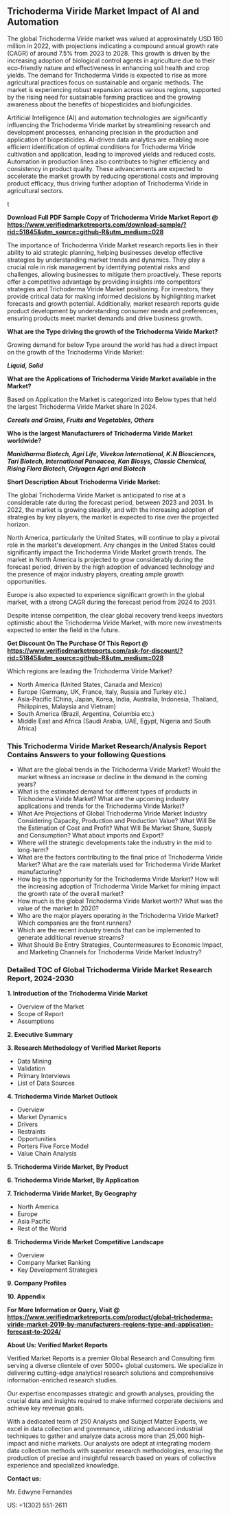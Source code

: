 <h2>Trichoderma Viride Market Impact of AI and Automation</h2><p>The global Trichoderma Viride market was valued at approximately USD 180 million in 2022, with projections indicating a compound annual growth rate (CAGR) of around 7.5% from 2023 to 2028. This growth is driven by the increasing adoption of biological control agents in agriculture due to their eco-friendly nature and effectiveness in enhancing soil health and crop yields. The demand for Trichoderma Viride is expected to rise as more agricultural practices focus on sustainable and organic methods. The market is experiencing robust expansion across various regions, supported by the rising need for sustainable farming practices and the growing awareness about the benefits of biopesticides and biofungicides.</p><p>Artificial Intelligence (AI) and automation technologies are significantly influencing the Trichoderma Viride market by streamlining research and development processes, enhancing precision in the production and application of biopesticides. AI-driven data analytics are enabling more efficient identification of optimal conditions for Trichoderma Viride cultivation and application, leading to improved yields and reduced costs. Automation in production lines also contributes to higher efficiency and consistency in product quality. These advancements are expected to accelerate the market growth by reducing operational costs and improving product efficacy, thus driving further adoption of Trichoderma Viride in agricultural sectors.</p>t</p><p id="" class=""><strong>Download Full PDF Sample Copy of Trichoderma Viride Market Report @ <a href="https://www.verifiedmarketreports.com/download-sample/?rid=51845&utm_source=github-R&utm_medium=028" target="_blank">https://www.verifiedmarketreports.com/download-sample/?rid=51845&utm_source=github-R&utm_medium=028</a></strong></p><p>The importance of&nbsp;Trichoderma Viride Market research reports lies in their ability to aid strategic planning, helping businesses develop effective strategies by understanding market trends and dynamics. They play a crucial role in risk management by identifying potential risks and challenges, allowing businesses to mitigate them proactively. These reports offer a competitive advantage by providing insights into competitors' strategies and Trichoderma Viride Market positioning. For investors, they provide critical data for making informed decisions by highlighting market forecasts and growth potential. Additionally, market research reports guide product development by understanding consumer needs and preferences, ensuring products meet market demands and drive business growth.</p><p><strong>What are the&nbsp;Type driving the growth of the Trichoderma Viride Market?</strong></p><p id="" class="">Growing demand for below Type around the world has had a direct impact on the growth of the Trichoderma Viride Market:</p><em><strong>Liquid, Solid</strong></em></p><strong>What are the&nbsp;Applications&nbsp;of Trichoderma Viride Market available in the Market?</strong></p><p id="" class="">Based on Application the Market is categorized into Below types that held the largest Trichoderma Viride Market share In 2024.</p><em><strong>Cereals and Grains, Fruits and Vegetables, Others</strong></em></p><strong>Who is the largest Manufacturers of Trichoderma Viride Market worldwide?</strong></p><p><em><strong>Manidharma Biotech, Agri Life, Vivekon International, K.N Biosciences, Tari Biotech, International Panaacea, Kan Biosys, Classic Chemical, Rising Flora Biotech, Criyagen Agri and Biotech</strong></em></p><p id="" class=""><strong>Short Description About Trichoderma Viride Market:</strong></p><p>The global Trichoderma Viride Market is anticipated to rise at a considerable rate during the forecast period, between 2023 and 2031. In 2022, the market is growing steadily, and with the increasing adoption of strategies by key players, the market is expected to rise over the projected horizon.</p><p>North America, particularly the United States, will continue to play a pivotal role in the market's development. Any changes in the United States could significantly impact the Trichoderma Viride Market growth trends. The market in North America is projected to grow considerably during the forecast period, driven by the high adoption of advanced technology and the presence of major industry players, creating ample growth opportunities.</p><p>Europe is also expected to experience significant growth in the global market, with a strong CAGR during the forecast period from 2024 to 2031.</p><p>Despite intense competition, the clear global recovery trend keeps investors optimistic about the Trichoderma Viride Market, with more new investments expected to enter the field in the future.</p><p id="" class=""><strong>Get Discount On The Purchase Of This Report @ <a href="https://www.verifiedmarketreports.com/ask-for-discount/?rid=51845&utm_source=github-R&utm_medium=028" target="_blank">https://www.verifiedmarketreports.com/ask-for-discount/?rid=51845&utm_source=github-R&utm_medium=028</a></strong></p>Which regions are leading the Trichoderma Viride Market?</p><ul><li>North America (United States, Canada and Mexico)</li><li>Europe (Germany, UK, France, Italy, Russia and Turkey etc.)</li><li>Asia-Pacific (China, Japan, Korea, India, Australia, Indonesia, Thailand, Philippines, Malaysia and Vietnam)</li><li>South America (Brazil, Argentina, Columbia etc.)</li><li>Middle East and Africa (Saudi Arabia, UAE, Egypt, Nigeria and South Africa)</li></ul><h3 id="" class="">This Trichoderma Viride Market Research/Analysis Report Contains Answers to your following Questions</h3><ul><li>What are the global trends in the Trichoderma Viride Market? Would the market witness an increase or decline in the demand in the coming years?</li><li>What is the estimated demand for different types of products in Trichoderma Viride Market? What are the upcoming industry applications and trends for the Trichoderma Viride Market?</li><li>What Are Projections of Global Trichoderma Viride Market Industry Considering Capacity, Production and Production Value? What Will Be the Estimation of Cost and Profit? What Will Be Market Share, Supply and Consumption? What about imports and Export?</li><li>Where will the strategic developments take the industry in the mid to long-term?</li><li>What are the factors contributing to the final price of Trichoderma Viride Market? What are the raw materials used for Trichoderma Viride Market manufacturing?</li><li>How big is the opportunity for the Trichoderma Viride Market? How will the increasing adoption of Trichoderma Viride Market for mining impact the growth rate of the overall market?</li><li>How much is the global Trichoderma Viride Market worth? What was the value of the market In 2020?</li><li>Who are the major players operating in the Trichoderma Viride Market? Which companies are the front runners?</li><li>Which are the recent industry trends that can be implemented to generate additional revenue streams?</li><li>What Should Be Entry Strategies, Countermeasures to Economic Impact, and Marketing Channels for Trichoderma Viride Market Industry?</li></ul><h3 id="" class="">Detailed TOC of Global Trichoderma Viride Market Research Report, 2024-2030</h3><p id="" class=""><strong>1. Introduction of the Trichoderma Viride Market</strong></p><ul><li>Overview of the Market</li><li>Scope of Report</li><li>Assumptions</li></ul><p id="" class=""><strong>2. Executive Summary</strong></p><p id="" class=""><strong>3. Research Methodology of Verified Market Reports</strong></p><ul><li>Data Mining</li><li>Validation</li><li>Primary Interviews</li><li>List of Data Sources</li></ul><p id="" class=""><strong>4. Trichoderma Viride Market Outlook</strong></p><ul><li>Overview</li><li>Market Dynamics</li><li>Drivers</li><li>Restraints</li><li>Opportunities</li><li>Porters Five Force Model</li><li>Value Chain Analysis</li></ul><p id="" class=""><strong>5. Trichoderma Viride Market, By Product</strong></p><p id="" class=""><strong>6. Trichoderma Viride Market, By Application</strong></p><p id="" class=""><strong>7. Trichoderma Viride Market, By Geography</strong></p><ul><li>North America</li><li>Europe</li><li>Asia Pacific</li><li>Rest of the World</li></ul><p id="" class=""><strong>8. Trichoderma Viride Market Competitive Landscape</strong></p><ul><li>Overview</li><li>Company Market Ranking</li><li>Key Development Strategies</li></ul><p id="" class=""><strong>9. Company Profiles</strong></p><p id="" class=""><strong>10. Appendix</strong></p><p id="" class=""><strong>For More Information or Query, Visit @ <a href="https://www.verifiedmarketreports.com/product/global-trichoderma-viride-market-2019-by-manufacturers-regions-type-and-application-forecast-to-2024/" target="_blank">https://www.verifiedmarketreports.com/product/global-trichoderma-viride-market-2019-by-manufacturers-regions-type-and-application-forecast-to-2024/</a></strong></p><p id="" class=""><strong>About Us: Verified Market Reports</strong></p><p id="" class="">Verified Market Reports is a premier Global Research and Consulting firm serving a diverse clientele of over 5000+ global customers. We specialize in delivering cutting-edge analytical research solutions and comprehensive information-enriched research studies.</p><p id="" class="">Our expertise encompasses strategic and growth analyses, providing the crucial data and insights required to make informed corporate decisions and achieve key revenue goals.</p><p id="" class="">With a dedicated team of 250 Analysts and Subject Matter Experts, we excel in data collection and governance, utilizing advanced industrial techniques to gather and analyze data across more than 25,000 high-impact and niche markets. Our analysts are adept at integrating modern data collection methods with superior research methodologies, ensuring the production of precise and insightful research based on years of collective experience and specialized knowledge.</p><p id="" class=""><strong>Contact us:</strong></p><p id="" class="">Mr. Edwyne Fernandes</p><p id="" class="">US: +1(302) 551-2611</p>